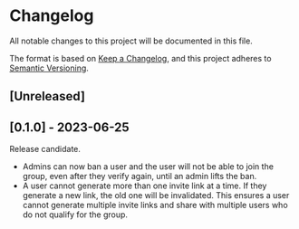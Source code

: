 # Changelog

All notable changes to this project will be documented in this file.

The format is based on [Keep a Changelog](https://keepachangelog.com/en/1.0.0/),
and this project adheres to [Semantic Versioning](https://semver.org/spec/v2.0.0.html).

## [Unreleased]

## [0.1.0] - 2023-06-25
Release candidate.
* Admins can now ban a user and the user will not be able to join the group, even after they verify again, until an admin lifts the ban.
* A user cannot generate more than one invite link at a time. If they generate a new link, the old one will be invalidated. This ensures a user cannot generate multiple invite links and share with multiple users who do not qualify for the group.

